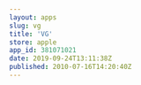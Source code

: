 ```yaml
---
layout: apps
slug: vg
title: 'VG'
store: apple
app_id: 381071021
date: 2019-09-24T13:11:38Z
published: 2010-07-16T14:20:40Z
---
```

